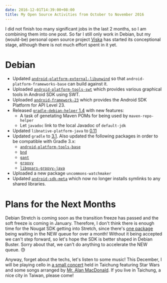 ```yaml
---
date: 2016-12-01T14:39:00+08:00
title: My Open Source Activities from October to November 2016
---
```


I did not finish too many significant jobs in the last 2 months, so I am combining them into one post. So far I still only work in Debian, but my (would-be) personal open source project [Viska](https://github.com/seamlik/viska-android) has started its conceptional stage, although there is not much effort spent in it yet.

# Debian

* Updated [`android-platform-external-libunwind`](https://tracker.debian.org/news/802302) so that `android-platform-frameworks-base` can build against it.
* Uploaded [`android-platform-tools-swt`](https://tracker.debian.org/news/814300) which provides various graphical tools in Android SDK using SWT.
* Uploaded [`android-framework-23`](https://tracker.debian.org/news/814301) which provides the Android SDK Platform for API Level 23.
* Released [`gradle-debian-helper` 1.4](https://tracker.debian.org/news/808921) with new features:
  * A task of genetating Maven POMs for being used by `maven-repo-helper`
  * Let `javadoc` link to the local Javadoc of `default-jdk`
* Updated `libnative-platform-java` to [0.11](https://tracker.debian.org/news/812120)
* Updated `gradle` to [3.1](https://tracker.debian.org/news/814966). Also updated the following packages in order to be compatible with Gradle 3.x:
  * [`android-platform-tools-base`](https://tracker.debian.org/news/820417)
  * [`bnd`](https://tracker.debian.org/news/814980)
  * [`gant`](https://tracker.debian.org/news/814978)
  * [`groovy`](https://tracker.debian.org/news/815030)
  * [`libgpars-groovy-java`](https://tracker.debian.org/news/815035)
* Uploaded a new package `uncommons-watchmaker`
* Updated [`android-sdk-meta`](https://tracker.debian.org/news/820274) which now no longer installs symlinks to any shared libraries.

# Plans for the Next Months

Debian Stretch is coming soon as the transition freeze has passed and the soft freeze is coming in January. Therefore, I don't think there is enough time for the Nougat SDK getting into Stretch, since there's [one package](https://ftp-master.debian.org/new/android-platform-libcore_7.0.0+r1-3.html) being waiting in the NEW queue for over a month! Without it being accepted we can't step forward, so let's hope the SDK is better shaped in Debian Buster. Sorry about that, we can't do anything to accelerate the NEW queue. 😓

Anyway, forget about the techs, let's listen to some music! This December, I will be playing cello in [a small concert](https://www.facebook.com/events/1903887319840873) held in Taichung featuring Star Wars and some songs arranged by [Mr. Alan MacDonald](http://www.alanensemble.com/pages/ResumeAlan.html). If you live in Taichung, a nice city in Taiwan, please come!
